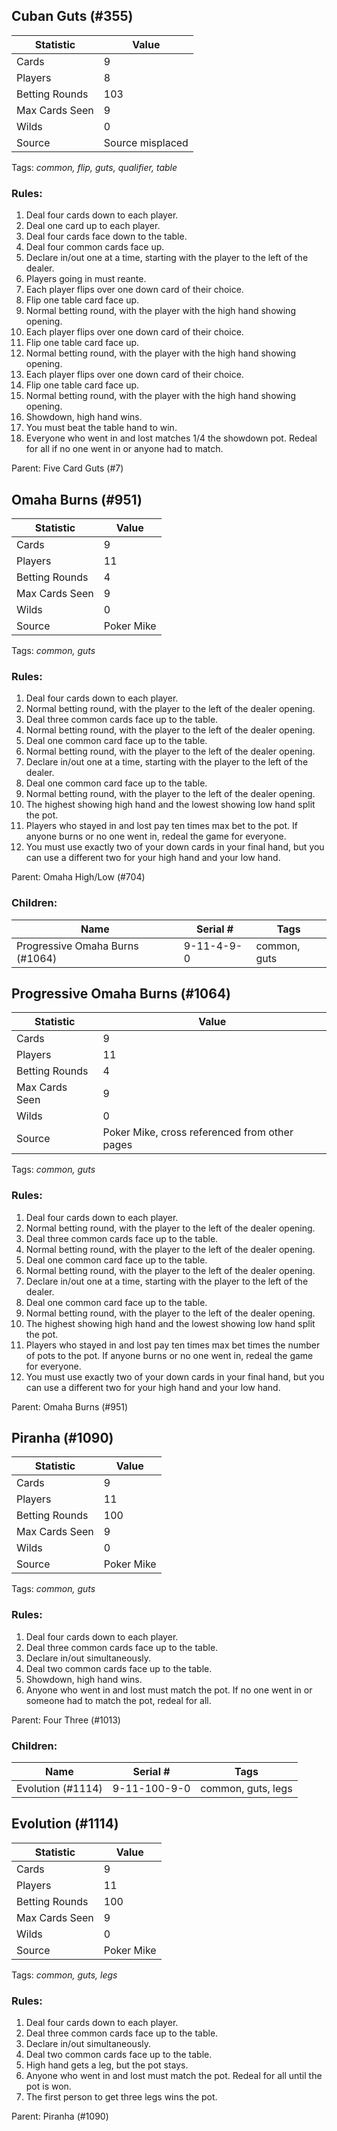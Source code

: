 ## Cuban Guts (#355)

|Statistic|Value|
|---------|-----|
|Cards|9|
|Players|8|
|Betting Rounds|103|
|Max Cards Seen|9|
|Wilds|0|
|Source|Source misplaced|
Tags: *common, flip, guts, qualifier, table*
### Rules:
1. Deal four cards down to each player.
2. Deal one card up to each player.
3. Deal four cards face down to the table.
4. Deal four common cards face up.
5. Declare in/out one at a time, starting with the player to the left of the dealer.
6. Players going in must reante.
7. Each player flips over one down card of their choice.
8. Flip one table card face up.
9. Normal betting round, with the player with the high hand showing opening.
10. Each player flips over one down card of their choice.
11. Flip one table card face up.
12. Normal betting round, with the player with the high hand showing opening.
13. Each player flips over one down card of their choice.
14. Flip one table card face up.
15. Normal betting round, with the player with the high hand showing opening.
16. Showdown, high hand wins.
17. You must beat the table hand to win.
18. Everyone who went in and lost matches 1/4 the showdown pot. Redeal for all if no one went in or anyone had to match.

Parent: Five Card Guts (#7)


## Omaha Burns (#951)

|Statistic|Value|
|---------|-----|
|Cards|9|
|Players|11|
|Betting Rounds|4|
|Max Cards Seen|9|
|Wilds|0|
|Source|Poker Mike|
Tags: *common, guts*
### Rules:
1. Deal four cards down to each player.
2. Normal betting round, with the player to the left of the dealer opening.
3. Deal three common cards face up to the table.
4. Normal betting round, with the player to the left of the dealer opening.
5. Deal one common card face up to the table.
6. Normal betting round, with the player to the left of the dealer opening.
7. Declare in/out one at a time, starting with the player to the left of the dealer.
8. Deal one common card face up to the table.
9. Normal betting round, with the player to the left of the dealer opening.
10. The highest showing high hand and the lowest showing low hand split the pot.
11. Players who stayed in and lost pay ten times max bet to the pot. If anyone burns or no one went in, redeal the game for everyone.
12. You must use exactly two of your down cards in your final hand, but you can use a different two for your high hand and your low hand.

Parent: Omaha High/Low (#704)
### Children:

|Name|Serial #|Tags|
|----|--------|----|
|Progressive Omaha Burns (#1064)|9-11-4-9-0|common, guts


## Progressive Omaha Burns (#1064)

|Statistic|Value|
|---------|-----|
|Cards|9|
|Players|11|
|Betting Rounds|4|
|Max Cards Seen|9|
|Wilds|0|
|Source|Poker Mike, cross referenced from other pages|
Tags: *common, guts*
### Rules:
1. Deal four cards down to each player.
2. Normal betting round, with the player to the left of the dealer opening.
3. Deal three common cards face up to the table.
4. Normal betting round, with the player to the left of the dealer opening.
5. Deal one common card face up to the table.
6. Normal betting round, with the player to the left of the dealer opening.
7. Declare in/out one at a time, starting with the player to the left of the dealer.
8. Deal one common card face up to the table.
9. Normal betting round, with the player to the left of the dealer opening.
10. The highest showing high hand and the lowest showing low hand split the pot.
11. Players who stayed in and lost pay ten times max bet times the number of pots to the pot. If anyone burns or no one went in, redeal the game for everyone.
12. You must use exactly two of your down cards in your final hand, but you can use a different two for your high hand and your low hand.

Parent: Omaha Burns (#951)


## Piranha (#1090)

|Statistic|Value|
|---------|-----|
|Cards|9|
|Players|11|
|Betting Rounds|100|
|Max Cards Seen|9|
|Wilds|0|
|Source|Poker Mike|
Tags: *common, guts*
### Rules:
1. Deal four cards down to each player.
2. Deal three common cards face up to the table.
3. Declare in/out simultaneously.
4. Deal two common cards face up to the table.
5. Showdown, high hand wins.
6. Anyone who went in and lost must match the pot. If no one went in or someone had to match the pot, redeal for all.

Parent: Four Three (#1013)
### Children:

|Name|Serial #|Tags|
|----|--------|----|
|Evolution (#1114)|9-11-100-9-0|common, guts, legs


## Evolution (#1114)

|Statistic|Value|
|---------|-----|
|Cards|9|
|Players|11|
|Betting Rounds|100|
|Max Cards Seen|9|
|Wilds|0|
|Source|Poker Mike|
Tags: *common, guts, legs*
### Rules:
1. Deal four cards down to each player.
2. Deal three common cards face up to the table.
3. Declare in/out simultaneously.
4. Deal two common cards face up to the table.
5. High hand gets a leg, but the pot stays.
6. Anyone who went in and lost must match the pot. Redeal for all until the pot is won.
7. The first person to get three legs wins the pot.

Parent: Piranha (#1090)



